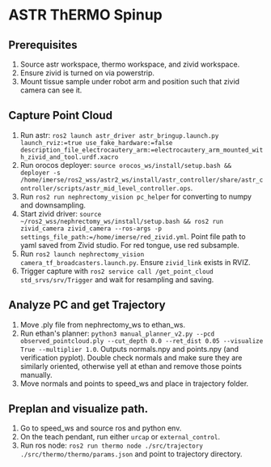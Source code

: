 # ASTR ThERMO Spinup

## Prerequisites

1. Source astr workspace, thermo workspace, and zivid workspace.
2. Ensure zivid is turned on via powerstrip.
3. Mount tissue sample under robot arm and position such that zivid camera can see it. 

## Capture Point Cloud
1. Run astr: ```ros2 launch astr_driver astr_bringup.launch.py launch_rviz:=true use_fake_hardware:=false description_file_electrocautery_arm:=electrocautery_arm_mounted_with_zivid_and_tool.urdf.xacro```
2. Run orocos deployer: ```source orocos_ws/install/setup.bash && deployer -s /home/imerse/ros2_wss/astr2_ws/install/astr_controller/share/astr_controller/scripts/astr_mid_level_controller.ops```.
3. Run ```ros2 run nephrectomy_vision pc_helper``` for converting to numpy and downsampling. 
4. Start zivid driver: ```source ~/ros2_wss/nephrectomy_ws/install/setup.bash && ros2 run zivid_camera zivid_camera --ros-args -p settings_file_path:=/home/imerse/red_zivid.yml```. Point file path to yaml saved from Zivid studio. For red tongue, use red subsample. 
5. Run ```ros2 launch nephrectomy_vision camera_tf_broadcasters.launch.py```. Ensure ```zivid_link``` exists in RVIZ. 
6. Trigger capture with ```ros2 service call /get_point_cloud std_srvs/srv/Trigger``` and wait for resampling and saving. 

## Analyze PC and get Trajectory

1. Move .ply file from nephrectomy_ws to ethan_ws. 
2. Run ethan's planner: ```python3 manual_planner_v2.py --pcd observed_pointcloud.ply --cut_depth 0.0 --ret_dist 0.05 --visualize True --multiplier 1.0```. Outputs normals.npy and points.npy (and verification pyplot). Double check normals and make sure they are similarly oriented, otherwise yell at ethan and remove those points manually. 
3. Move normals and points to speed_ws and place in trajectory folder. 

## Preplan and visualize path. 

1. Go to speed_ws and source ros and python env. 
2. On the teach pendant, run either ```urcap``` or ```external_control```.
2. Run ros node: ```ros2 run thermo node ./src/trajectory ./src/thermo/thermo/params.json``` and point to trajectory directory. 
